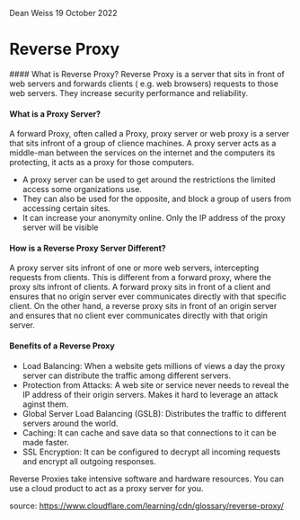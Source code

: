 Dean Weiss
19 October 2022

# Reverse Proxy
<p>
#### What is Reverse Proxy? 
  Reverse Proxy is a server that sits in front of web servers and forwards clients ( e.g. web browsers) requests to those web servers. They increase security performance and reliability. 
  
 #### What is a Proxy Server?
  A forward Proxy, often called a Proxy, proxy server or web proxy is a server that sits infront of a group of clience machines. A proxy server acts as a middle-man between the services on the internet and the computers its protecting, it acts as a proxy for those computers. 
      
  - A proxy server can be used to get around the restrictions the limited access some organizations use. 
  - They can also be used for the opposite, and block a group of users from accessing certain sites. 
  - It can increase your anonymity online. Only the IP address of the proxy server will be visible
  
#### How is a Reverse Proxy Server Different?
  A proxy server sits infront of one or more web servers,  intercepting requests from clients. This is different from a forward proxy, where the proxy sits infront of clients. A forward proxy sits in front of a client and ensures that no origin server ever communicates directly with that specific client. On the other hand, a reverse proxy sits in front of an origin server and ensures that no client ever communicates directly with that origin server.
  
#### Benefits of a Reverse Proxy
  - Load Balancing: When a website gets millions of views a day the proxy server can distribute the traffic among different servers.
  - Protection from Attacks: A web site or service never needs to reveal the IP address of their origin servers. Makes it hard to leverage an attack aginst them.
  - Global Server Load Balancing (GSLB): Distributes the traffic to different servers around the world.
  - Caching: It can cache and save data so that connections to it can be made faster.
  - SSL Encryption: It can be configured to decrypt all incoming requests and encrypt all outgoing responses.
  
 Reverse Proxies take intensive software and hardware resources. You can use a cloud product to act as a proxy server for you.
  
source: https://www.cloudflare.com/learning/cdn/glossary/reverse-proxy/
</p>
